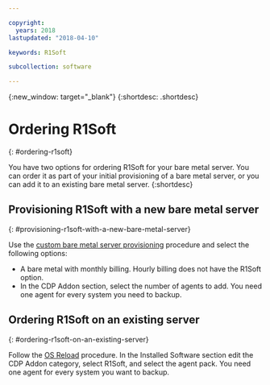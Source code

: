 ```yaml
---

copyright:
  years: 2018
lastupdated: "2018-04-10"

keywords: R1Soft

subcollection: software

---
```


{:new_window: target="_blank"}
{:shortdesc: .shortdesc}

# Ordering R1Soft
{: #ordering-r1soft}

You have two options for ordering R1Soft for your bare metal server. You can order it as part of your initial provisioning of a bare metal server, or you can add it to an existing bare metal server.
{:shortdesc}

## Provisioning R1Soft with a new bare metal server
{: #provisioning-r1soft-with-a-new-bare-metal-server}

Use the [custom bare metal server provisioning](https://cloud.ibm.com/docs/bare-metal/baremetal-provision.html#building-a-custom-bare-metal-server) procedure and select the following options:

* A bare metal with monthly billing. Hourly billing does not have the R1Soft option.
* In the CDP Addon section, select the number of agents to add. You need one agent for every system you need to backup.

## Ordering R1Soft on an existing server
{: #ordering-r1soft-on-an-existing-server}

Follow the [OS Reload](/docs/infrastructure/software?topic=software-reloading-the-os) procedure. In the Installed Software section edit the CDP Addon category, select R1Soft, and select the agent pack. You need one agent for every system you want to backup.
